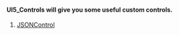 #### UI5_Controls will give you some useful custom controls. 

1. [JSONControl](https://github.com/priyankag048/UI5-Controls/blob/master/JSONControl/README.md)

